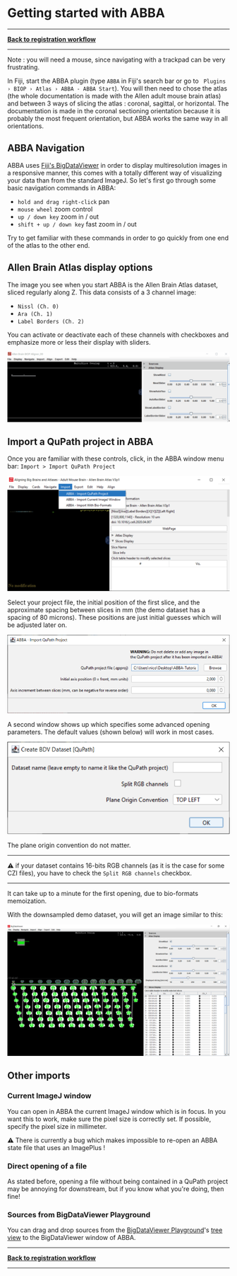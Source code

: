 # Getting started with ABBA

-----
[**Back to registration workflow**](usage.md)

-----


Note : you will  need a mouse, since navigating with a trackpad can be very frustrating.

In Fiji, start the ABBA plugin (type `ABBA` in Fiji's search bar or go to ` Plugins › BIOP › Atlas › ABBA - ABBA Start`). You will then need to chose the atlas (the whole documentation is made with the Allen adult mouse brain atlas) and between 3 ways of slicing the atlas : coronal, sagittal, or horizontal. The documentation is made in the coronal sectioning orientation because it is probably the most frequent orientation, but ABBA works the same way in all orientations.

## ABBA Navigation
ABBA uses [Fiji's BigDataViewer](https://imagej.github.io/plugins/bdv/index) in order to display multiresolution images in a responsive manner, this comes with a totally different way of visualizing your data than from the standard ImageJ. So let's first go through some basic navigation commands in ABBA:

* `hold and drag right-click` pan
* `mouse wheel`  zoom control
* `up / down key` zoom in / out
* `shift + up / down key` fast zoom in / out

Try to get familiar with these commands in order to go quickly from one end of the atlas to the other end.

## Allen Brain Atlas display options

The image you see when you start ABBA is the Allen Brain Atlas dataset, sliced regularly along Z. This data consists of a 3 channel image:
* `Nissl (Ch. 0)`
* `Ara (Ch. 1)`
* `Label Borders (Ch. 2)`

You can activate or deactivate each of these channels with checkboxes and emphasize more or less their display with sliders.

![Atlas display options](/assets/gif/fiji_abba_atlas_display.gif)

## Import a QuPath project in ABBA

Once you are familiar with these controls, click, in the ABBA window menu bar: `Import > Import QuPath Project`

![Importing a QuPath Project in ABBA](assets/img/fiji_import_qupath.png)

Select your project file, the initial position of the first slice, and the approximate spacing between slices in mm (the demo dataset has a spacing of 80 microns). These positions are just initial guesses which will be adjusted later on.

![Set initial positions of the slices in the atlas](assets/img/fiji_set_ini_position.png)

A second window shows up which specifies some advanced opening parameters. The default values (shown below) will work in most cases.

![Advanced import options](assets/img/fiji_advanced_import_options.png)

The plane origin convention do not matter.


----

:warning: if your dataset contains 16-bits RGB channels (as it is the case for some CZI files), you have to check the `Split RGB channels` checkbox.

----


It can take up to a minute for the first opening, due to bio-formats memoization.

With the downsampled demo dataset, you will get an image similar to this:

![Project newly opened in ABBA](assets/img/fiji_just_opened_project.png)


## Other imports

### Current ImageJ window
You can open in ABBA the current ImageJ window which is in focus. In you want this to work, make sure the pixel size is correctly set. If possible, specify the pixel size in millimeter.

:warning: There is currently a bug which makes impossible to re-open an ABBA state file that uses an ImagePlus ! 

### Direct opening of a file

As stated before, opening a file without being contained in a QuPath project may be annoying for downstream, but if you know what you're doing, then fine!

### Sources from BigDataViewer Playground

You can drag and drop sources from the [BigDataViewer Playground](https://imagej.net/plugins/bdv/playground/bdv-playground)'s [tree view](https://imagej.net/plugins/bdv/playground/bdv-playground-visualize) to the BigDataViewer window of ABBA.

-----
[**Back to registration workflow**](usage.md)

-----